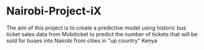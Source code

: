 # Nairobi-Project-iX

The aim of this project is to create a predictive model using historic bus ticket sales data from Mobiticket to predict the number of tickets that will be sold for buses into Nairobi from cities in "up country" Kenya
